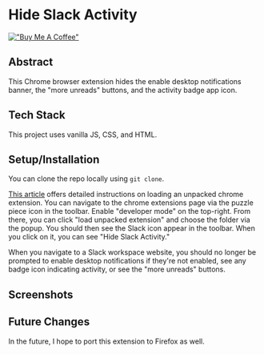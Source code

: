 # Hide Slack Activity

[!["Buy Me A Coffee"](https://www.buymeacoffee.com/assets/img/custom_images/orange_img.png)](https://www.buymeacoffee.com/decemberthedeveloper)

## Abstract
This Chrome browser extension hides the enable desktop notifications banner, the "more unreads" buttons, and the activity badge app icon. 

## Tech Stack
This project uses vanilla JS, CSS, and HTML.

## Setup/Installation
You can clone the repo locally using `git clone`.

[This article](https://developer.chrome.com/docs/extensions/mv3/getstarted/development-basics/#load-unpacked) offers detailed instructions on loading an unpacked chrome extension. You can navigate to the chrome extensions page via the puzzle piece icon in the toolbar. Enable "developer mode" on the top-right. From there, you can click "load unpacked extension" and choose the folder via the popup. You should then see the Slack icon appear in the toolbar. When you click on it, you can see "Hide Slack Activity."

When you navigate to a Slack workspace website, you should no longer be prompted to enable desktop notifications if they're not enabled, see any badge icon indicating activity, or see the "more unreads" buttons. 

## Screenshots


## Future Changes
In the future, I hope to port this extension to Firefox as well. 

